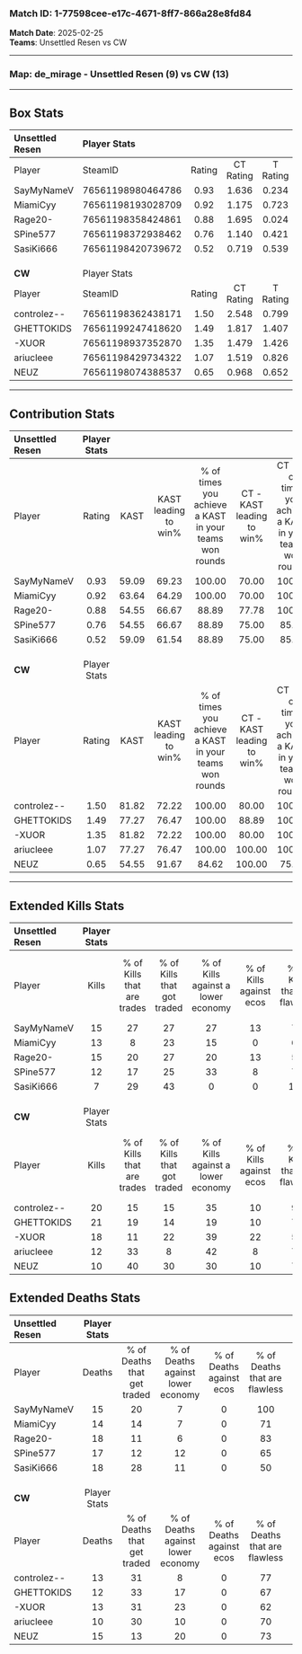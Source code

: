 ### Match ID: 1-77598cee-e17c-4671-8ff7-866a28e8fd84  
**Match Date**: 2025-02-25  
**Teams**: Unsettled Resen vs CW  

---  

### **Map**: de_mirage - Unsettled Resen (9) vs CW (13)  
---  

## Box Stats  

| **Unsettled Resen** | Player Stats      |        |           |          |       |       |       |         |        |      |     |
| :- | :- | :-: | :-: | :-: | :-: | :-: | :-: | :-: | :-: | :-: | :-: |
| Player              | SteamID           | Rating | CT Rating | T Rating | KAST  |  ADR  | Kills | Assists | Deaths | K/D  | HS% |
| SayMyNameV          | 76561198980464786 |  0.93  |   1.636   |  0.234   | 59.09 | 63.4  |  15   |    1    |   15   | 1.00 | 20  |
| MiamiCyy            | 76561198193028709 |  0.92  |   1.175   |  0.723   | 63.64 | 67.0  |  13   |    2    |   14   | 0.93 | 53  |
| Rage20-             | 76561198358424861 |  0.88  |   1.695   |  0.024   | 54.55 | 77.1  |  15   |    5    |   18   | 0.83 | 60  |
| SPine577            | 76561198372938462 |  0.76  |   1.140   |  0.421   | 54.55 | 68.1  |  12   |    6    |   17   | 0.71 | 58  |
| SasiKi666           | 76561198420739672 |  0.52  |   0.719   |  0.539   | 59.09 | 49.0  |   7   |    6    |   18   | 0.39 | 57  |
|                     |                   |        |           |          |       |       |       |         |        |      |     |
|                     |                   |        |           |          |       |       |       |         |        |      |     |
|                     |                   |        |           |          |       |       |       |         |        |      |     |
| **CW**              | Player Stats      |        |           |          |       |       |       |         |        |      |     |
| Player              | SteamID           | Rating | CT Rating | T Rating | KAST  |  ADR  | Kills | Assists | Deaths | K/D  | HS% |
| controlez--         | 76561198362438171 |  1.50  |   2.548   |  0.799   | 81.82 | 107.7 |  20   |    5    |   13   | 1.54 | 20  |
| GHETTOKIDS          | 76561199247418620 |  1.49  |   1.817   |  1.407   | 77.27 | 93.2  |  21   |    8    |   12   | 1.75 | 57  |
| -XUOR               | 76561198937352870 |  1.35  |   1.479   |  1.426   | 81.82 | 89.9  |  18   |    3    |   13   | 1.38 | 66  |
| ariucleee           | 76561198429734322 |  1.07  |   1.519   |  0.826   | 77.27 | 58.3  |  12   |    6    |   10   | 1.20 | 75  |
| NEUZ                | 76561198074388537 |  0.65  |   0.968   |  0.652   | 54.55 | 50.1  |  10   |    1    |   15   | 0.67 | 80  |
---  

## Contribution Stats  

| **Unsettled Resen** | Player Stats |       |                      |                                                        |                           |                                                             |                          |                                                            |
| :- | :-: | :-: | :-: | :-: | :-: | :-: | :-: | :-: |
| Player              |    Rating    | KAST  | KAST leading to win% | % of times you achieve a KAST in your teams won rounds | CT - KAST leading to win% | CT - % of times you achieve a KAST in your teams won rounds | T - KAST leading to win% | T - % of times you achieve a KAST in your teams won rounds |
| SayMyNameV          |     0.93     | 59.09 |        69.23         |                         100.00                         |           70.00           |                           100.00                            |          66.67           |                           100.00                           |
| MiamiCyy            |     0.92     | 63.64 |        64.29         |                         100.00                         |           70.00           |                           100.00                            |          50.00           |                           100.00                           |
| Rage20-             |     0.88     | 54.55 |        66.67         |                         88.89                          |           77.78           |                           100.00                            |          33.33           |                           50.00                            |
| SPine577            |     0.76     | 54.55 |        66.67         |                         88.89                          |           75.00           |                            85.71                            |          50.00           |                           100.00                           |
| SasiKi666           |     0.52     | 59.09 |        61.54         |                         88.89                          |           75.00           |                            85.71                            |          40.00           |                           100.00                           |
|                     |              |       |                      |                                                        |                           |                                                             |                          |                                                            |
|                     |              |       |                      |                                                        |                           |                                                             |                          |                                                            |
|                     |              |       |                      |                                                        |                           |                                                             |                          |                                                            |
| **CW**              | Player Stats |       |                      |                                                        |                           |                                                             |                          |                                                            |
| Player              |    Rating    | KAST  | KAST leading to win% | % of times you achieve a KAST in your teams won rounds | CT - KAST leading to win% | CT - % of times you achieve a KAST in your teams won rounds | T - KAST leading to win% | T - % of times you achieve a KAST in your teams won rounds |
| controlez--         |     1.50     | 81.82 |        72.22         |                         100.00                         |           80.00           |                           100.00                            |          62.50           |                           100.00                           |
| GHETTOKIDS          |     1.49     | 77.27 |        76.47         |                         100.00                         |           88.89           |                           100.00                            |          62.50           |                           100.00                           |
| -XUOR               |     1.35     | 81.82 |        72.22         |                         100.00                         |           80.00           |                           100.00                            |          62.50           |                           100.00                           |
| ariucleee           |     1.07     | 77.27 |        76.47         |                         100.00                         |          100.00           |                           100.00                            |          55.56           |                           100.00                           |
| NEUZ                |     0.65     | 54.55 |        91.67         |                         84.62                          |          100.00           |                            75.00                            |          83.33           |                           100.00                           |
---  

## Extended Kills Stats  

| **Unsettled Resen** | Player Stats |                            |                            |                                    |                         |                              |                                 |                                       |                    |           |
| :- | :-: | :-: | :-: | :-: | :-: | :-: | :-: | :-: | :-: | :-: |
| Player              |    Kills     | % of Kills that are trades | % of Kills that got traded | % of Kills against a lower economy | % of Kills against ecos | % of Kills that are flawless | % of Kills that are close duels | % of Kills that are assisted by flash | Pistol Round Kills | AWP Kills |
| SayMyNameV          |      15      |             27             |             27             |                 27                 |           13            |              73              |                7                |                   0                   |         1          |     9     |
| MiamiCyy            |      13      |             8              |             23             |                 15                 |            0            |              69              |               15                |                   0                   |         1          |     0     |
| Rage20-             |      15      |             20             |             27             |                 20                 |           13            |              53              |                0                |                  13                   |         3          |     0     |
| SPine577            |      12      |             17             |             25             |                 33                 |            8            |              75              |                8                |                   8                   |         2          |     0     |
| SasiKi666           |      7       |             29             |             43             |                 0                  |            0            |             100              |                0                |                  14                   |         0          |     0     |
|                     |              |                            |                            |                                    |                         |                              |                                 |                                       |                    |           |
|                     |              |                            |                            |                                    |                         |                              |                                 |                                       |                    |           |
|                     |              |                            |                            |                                    |                         |                              |                                 |                                       |                    |           |
| **CW**              | Player Stats |                            |                            |                                    |                         |                              |                                 |                                       |                    |           |
| Player              |    Kills     | % of Kills that are trades | % of Kills that got traded | % of Kills against a lower economy | % of Kills against ecos | % of Kills that are flawless | % of Kills that are close duels | % of Kills that are assisted by flash | Pistol Round Kills | AWP Kills |
| controlez--         |      20      |             15             |             15             |                 35                 |           10            |              95              |                0                |                  15                   |         2          |    13     |
| GHETTOKIDS          |      21      |             19             |             14             |                 19                 |           10            |              71              |                5                |                   0                   |         2          |     0     |
| -XUOR               |      18      |             11             |             22             |                 39                 |           22            |              56              |               11                |                   6                   |         0          |     4     |
| ariucleee           |      12      |             33             |             8              |                 42                 |            8            |              75              |                0                |                   0                   |         0          |     0     |
| NEUZ                |      10      |             40             |             30             |                 30                 |           10            |              70              |                0                |                   0                   |         2          |     0     |
## Extended Deaths Stats  

| **Unsettled Resen** | Player Stats |                             |                                   |                          |                               |                            |                           |               |
| :- | :-: | :-: | :-: | :-: | :-: | :-: | :-: | :-: |
| Player              |    Deaths    | % of Deaths that get traded | % of Deaths against lower economy | % of Deaths against ecos | % of Deaths that are flawless | % of Deaths that are close | % of Deaths while blinded | Deaths to AWP |
| SayMyNameV          |      15      |             20              |                 7                 |            0             |              100              |             0              |            13             |       3       |
| MiamiCyy            |      14      |             14              |                 7                 |            0             |              71               |             0              |             0             |       2       |
| Rage20-             |      18      |             11              |                 6                 |            0             |              83               |             0              |             6             |       5       |
| SPine577            |      17      |             12              |                12                 |            0             |              65               |             6              |             6             |       3       |
| SasiKi666           |      18      |             28              |                11                 |            0             |              50               |             11             |             0             |       4       |
|                     |              |                             |                                   |                          |                               |                            |                           |               |
|                     |              |                             |                                   |                          |                               |                            |                           |               |
|                     |              |                             |                                   |                          |                               |                            |                           |               |
| **CW**              | Player Stats |                             |                                   |                          |                               |                            |                           |               |
| Player              |    Deaths    | % of Deaths that get traded | % of Deaths against lower economy | % of Deaths against ecos | % of Deaths that are flawless | % of Deaths that are close | % of Deaths while blinded | Deaths to AWP |
| controlez--         |      13      |             31              |                 8                 |            0             |              77               |             8              |             0             |       4       |
| GHETTOKIDS          |      12      |             33              |                17                 |            0             |              67               |             0              |             0             |       4       |
| -XUOR               |      13      |             31              |                23                 |            0             |              62               |             15             |            15             |       1       |
| ariucleee           |      10      |             30              |                10                 |            0             |              70               |             0              |             0             |       0       |
| NEUZ                |      15      |             13              |                20                 |            0             |              73               |             7              |            13             |       0       |
